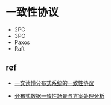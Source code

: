 # 一致性协议
+ 2PC
+ 3PC
+ Paxos
+ Raft

## ref
+ [一文读懂分布式系统的一致性协议](https://zhuanlan.zhihu.com/p/631662485)
<!-- 场景 -->
+ [分布式数据一致性场景与方案处理分析](https://zhuanlan.zhihu.com/p/1890355789333500212)